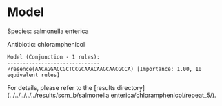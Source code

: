 
# Model

Species: salmonella enterica

Antibiotic: chloramphenicol

```
Model (Conjunction - 1 rules):
------------------------------
Presence(AACAGGACCGCTCCGCAAACAAGCAACGCCA) [Importance: 1.00, 10 equivalent rules]

```

For details, please refer to the [results directory](../../../../../results/scm_b/salmonella enterica/chloramphenicol/repeat_5/).

